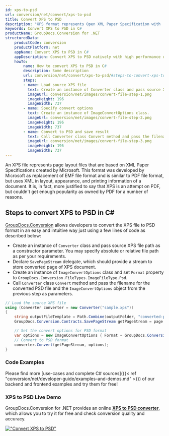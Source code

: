```yaml
---
id: xps-to-psd
url: conversion/net/convert/xps-to-psd
title: Convert XPS to PSD
description: "XPS format represents Open XML Paper Specification with .xps extension. Learn how to convert XPS to PSD file programmatically in C# language using GroupDocs.Conversion for .NET library."
keywords: Convert XPS to PSD in C#
productName: GroupDocs.Conversion for .NET
structuredData:
    productCode: conversion
    productPlatform: net
    appName: Convert XPS to PSD in C#
    appDescription: Convert XPS to PSD natively with high performance using C# language and server side GroupDocs.Conversion for .NET APIs, without the use of any software like Microsoft or Open Office.
    howTo:
        name: How to convert XPS to PSD in C# 
        description: Some description
        url: conversion/net/convert/xps-to-psd/#steps-to-convert-xps-to-psd-in-c
        steps:
        - name: Load source XPS file 
          text: Create an instance of Converter class and pass source XPS file path as a constructor parameter. You may specify absolute or relative file path as per your requirements. 
          imageUrl: conversion/net/images/convert-file-step-1.png
          imageHeight: 196
          imageWidth: 737
        - name: Specify convert options 
          text: Create an instance of ImageConvertOptions class.
          imageUrl: conversion/net/images/convert-file-step-2.png
          imageHeight: 196
          imageWidth: 737
        - name: Convert to PSD and save result 
          text: Call Converter class Convert method and pass the filename for the converted HTML file and the ImageConvertOptions object from the previous step as parameters.
          imageUrl: conversion/net/images/convert-file-step-3.png
          imageHeight: 196
          imageWidth: 737
---
```


An XPS file represents page layout files that are based on XML Paper Specifications created by Microsoft. This format was developed by Microsoft as replacement of EMF file format and is similar to PDF file format, but uses XML in layout, appearance, and printing information of a document. It is, in fact, more justified to say that XPS is an attempt on PDF, but couldn't get enough popularity as owned by PDF for a number of reasons.

## Steps to convert XPS to PSD in C#

[GroupDocs.Conversion](https://products.groupdocs.com/conversion/net) allows developers to convert the XPS file to PSD format in an easy and intuitive way just using a few lines of code as described below:

* Create an instance of `Converter` class and pass source XPS file path as a constructor parameter. You may specify absolute or relative file path as per your requirements. 
* Declare `SavePageStream` delegate, which should provide a stream to store converted page of XPS document.
* Create an instance of `ImageConvertOptions` class and set `Format` property to `GroupDocs.Conversion.FileTypes.ImageFileType.Psd`.
* Call `Converter` class `Convert` method and pass the filename for the converted PSD file and the `ImageConvertOptions` object from the previous step as parameters.

```csharp
// Load the source XPS file
using (Converter converter = new Converter("sample.xps"))
{
    string outputFileTemplate = Path.Combine(outputFolder, "converted-page-{0}.psd");
    GroupDocs.Conversion.Contracts.SavePageStream getPageStream = page => new FileStream(string.Format(outputFileTemplate, page), FileMode.Create);

    // Set the convert options for PSD format
    var options = new ImageConvertOptions { Format = GroupDocs.Conversion.FileTypes.ImageFileType.Psd };   
    // Convert to PSD format
    converter.Convert(getPageStream, options);
}
```

### Code Examples

Please find more [use-cases and complete C# sources]({{< ref "conversion/net/developer-guide/examples-and-demos.md" >}}) of our backend and frontend examples and try them for free!

### XPS to PSD Live Demo

GroupDocs.Conversion for .NET provides an online [**XPS to PSD converter**](https://products.groupdocs.app/conversion/xps-to-psd), which allows you to try it for free and check conversion quality and accuracy.

[!["Convert XPS to PSD"](conversion/net/images/convert-to-psd/convert-xps-to-psd.png)](https://products.groupdocs.app/conversion/xps-to-psd)